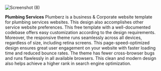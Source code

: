 ![Screenshot (8)](https://github.com/user-attachments/assets/4c2fee0b-1143-417f-8af9-e45de8dd5c35)

**Plumbing Services**
Plumberz is a business & Corporate website template for plumbing services websites. This design also accomplishes other service website preferences. This free template with a well-documented codebase offers easy customization according to the design requirements. Moreover, the responsive theme runs seamlessly across all devices, regardless of size, including retina screens. This page-speed-optimized design ensures great user engagement on your website with faster loading time and reduced bounce rates. The theme has fewer cross-browser bugs and runs flawlessly in all available browsers. This clean and modern design also helps achieve a higher rank in search engine optimization.
